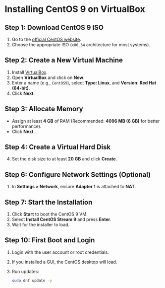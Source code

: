 # Installing CentOS 9 on VirtualBox

## Step 1: Download CentOS 9 ISO

1. Go to the [official CentOS website](https://www.centos.org/download/).
2. Choose the appropriate ISO (`x86_64` architecture for most systems).

## Step 2: Create a New Virtual Machine

1. Install [VirtualBox](https://www.virtualbox.org/).
2. Open **VirtualBox** and click on **New**.
3. Enter a name (e.g., `CentOS9`), select **Type: Linux**, and **Version: Red Hat (64-bit)**.
4. Click **Next**.


## Step 3: Allocate Memory

- Assign at least **4 GB** of RAM (Recommended: **4096 MB (6 GB)** for better performance).
- Click **Next**.

## Step 4: Create a Virtual Hard Disk


4. Set the disk size to at least **20 GB** and click **Create**.



## Step 6: Configure Network Settings (Optional)

1. In **Settings > Network**, ensure **Adapter 1** is attached to **NAT**.


## Step 7: Start the Installation

1. Click **Start** to boot the CentOS 9 VM.
2. Select **Install CentOS Stream 9** and press **Enter**.
3. Wait for the installer to load.




## Step 10: First Boot and Login

1. Login with the user account or root credentials.
2. If you installed a GUI, the CentOS desktop will load.
3. Run updates:

   ```bash
   sudo dnf update -y
   ```

